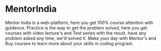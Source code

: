 # MentorIndia
Mentor India is a web-platform, here you get 100% course attention with guidence. Practice is the way to get the problem solved, here you get courses with video lecture's and Test series with the result.  have any problem asked any time, we'ill solved it. Make your day with Mentor's and Buy courses to learn more about your skills in coding program.
